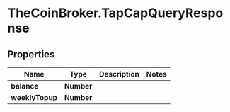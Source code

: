 # TheCoinBroker.TapCapQueryResponse

## Properties
Name | Type | Description | Notes
------------ | ------------- | ------------- | -------------
**balance** | **Number** |  | 
**weeklyTopup** | **Number** |  | 


